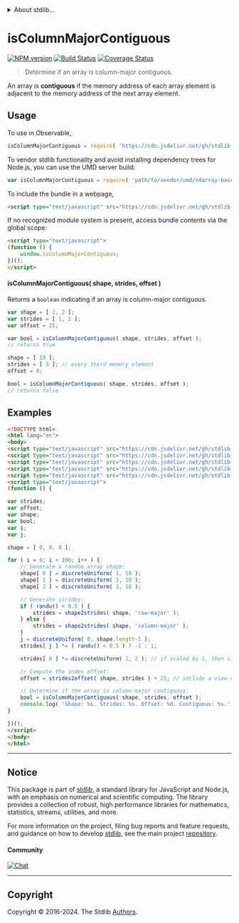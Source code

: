 <!--

@license Apache-2.0

Copyright (c) 2018 The Stdlib Authors.

Licensed under the Apache License, Version 2.0 (the "License");
you may not use this file except in compliance with the License.
You may obtain a copy of the License at

   http://www.apache.org/licenses/LICENSE-2.0

Unless required by applicable law or agreed to in writing, software
distributed under the License is distributed on an "AS IS" BASIS,
WITHOUT WARRANTIES OR CONDITIONS OF ANY KIND, either express or implied.
See the License for the specific language governing permissions and
limitations under the License.

-->


<details>
  <summary>
    About stdlib...
  </summary>
  <p>We believe in a future in which the web is a preferred environment for numerical computation. To help realize this future, we've built stdlib. stdlib is a standard library, with an emphasis on numerical and scientific computation, written in JavaScript (and C) for execution in browsers and in Node.js.</p>
  <p>The library is fully decomposable, being architected in such a way that you can swap out and mix and match APIs and functionality to cater to your exact preferences and use cases.</p>
  <p>When you use stdlib, you can be absolutely certain that you are using the most thorough, rigorous, well-written, studied, documented, tested, measured, and high-quality code out there.</p>
  <p>To join us in bringing numerical computing to the web, get started by checking us out on <a href="https://github.com/stdlib-js/stdlib">GitHub</a>, and please consider <a href="https://opencollective.com/stdlib">financially supporting stdlib</a>. We greatly appreciate your continued support!</p>
</details>

# isColumnMajorContiguous

[![NPM version][npm-image]][npm-url] [![Build Status][test-image]][test-url] [![Coverage Status][coverage-image]][coverage-url] <!-- [![dependencies][dependencies-image]][dependencies-url] -->

> Determine if an array is column-major contiguous.

<!-- Section to include introductory text. Make sure to keep an empty line after the intro `section` element and another before the `/section` close. -->

<section class="intro">

An array is **contiguous** if the memory address of each array element is adjacent to the memory address of the next array element.

</section>

<!-- /.intro -->

<!-- Package usage documentation. -->



<section class="usage">

## Usage

To use in Observable,

```javascript
isColumnMajorContiguous = require( 'https://cdn.jsdelivr.net/gh/stdlib-js/ndarray-base-assert-is-column-major-contiguous@umd/browser.js' )
```

To vendor stdlib functionality and avoid installing dependency trees for Node.js, you can use the UMD server build:

```javascript
var isColumnMajorContiguous = require( 'path/to/vendor/umd/ndarray-base-assert-is-column-major-contiguous/index.js' )
```

To include the bundle in a webpage,

```html
<script type="text/javascript" src="https://cdn.jsdelivr.net/gh/stdlib-js/ndarray-base-assert-is-column-major-contiguous@umd/browser.js"></script>
```

If no recognized module system is present, access bundle contents via the global scope:

```html
<script type="text/javascript">
(function () {
    window.isColumnMajorContiguous;
})();
</script>
```

#### isColumnMajorContiguous( shape, strides, offset )

Returns a `boolean` indicating if an array is column-major contiguous.

```javascript
var shape = [ 2, 2 ];
var strides = [ 1, 2 ];
var offset = 25;

var bool = isColumnMajorContiguous( shape, strides, offset );
// returns true

shape = [ 10 ];
strides = [ 3 ]; // every third memory element
offset = 0;

bool = isColumnMajorContiguous( shape, strides, offset );
// returns false
```

</section>

<!-- /.usage -->

<!-- Package usage notes. Make sure to keep an empty line after the `section` element and another before the `/section` close. -->

<section class="notes">

</section>

<!-- /.notes -->

<!-- Package usage examples. -->

<section class="examples">

## Examples

<!-- eslint no-undef: "error" -->

```html
<!DOCTYPE html>
<html lang="en">
<body>
<script type="text/javascript" src="https://cdn.jsdelivr.net/gh/stdlib-js/random-base-discrete-uniform@umd/browser.js"></script>
<script type="text/javascript" src="https://cdn.jsdelivr.net/gh/stdlib-js/ndarray-base-shape2strides@umd/browser.js"></script>
<script type="text/javascript" src="https://cdn.jsdelivr.net/gh/stdlib-js/ndarray-base-strides2offset@umd/browser.js"></script>
<script type="text/javascript" src="https://cdn.jsdelivr.net/gh/stdlib-js/random-base-randu@umd/browser.js"></script>
<script type="text/javascript" src="https://cdn.jsdelivr.net/gh/stdlib-js/ndarray-base-assert-is-column-major-contiguous@umd/browser.js"></script>
<script type="text/javascript">
(function () {

var strides;
var offset;
var shape;
var bool;
var i;
var j;

shape = [ 0, 0, 0 ];

for ( i = 0; i < 100; i++ ) {
    // Generate a random array shape:
    shape[ 0 ] = discreteUniform( 1, 10 );
    shape[ 1 ] = discreteUniform( 1, 10 );
    shape[ 2 ] = discreteUniform( 1, 10 );

    // Generate strides:
    if ( randu() < 0.5 ) {
        strides = shape2strides( shape, 'row-major' );
    } else {
        strides = shape2strides( shape, 'column-major' );
    }
    j = discreteUniform( 0, shape.length-1 );
    strides[ j ] *= ( randu() < 0.5 ) ? -1 : 1;

    strides[ 0 ] *= discreteUniform( 1, 2 ); // if scaled by 1, then single segment

    // Compute the index offset:
    offset = strides2offset( shape, strides ) + 25; // include a view offset

    // Determine if the array is column-major contiguous:
    bool = isColumnMajorContiguous( shape, strides, offset );
    console.log( 'Shape: %s. Strides: %s. Offset: %d. Contiguous: %s.', shape.join( 'x' ), strides.join( ',' ), offset, bool );
}

})();
</script>
</body>
</html>
```

</section>

<!-- /.examples -->

<!-- Section to include cited references. If references are included, add a horizontal rule *before* the section. Make sure to keep an empty line after the `section` element and another before the `/section` close. -->

<section class="references">

</section>

<!-- /.references -->

<!-- Section for related `stdlib` packages. Do not manually edit this section, as it is automatically populated. -->

<section class="related">

</section>

<!-- /.related -->

<!-- Section for all links. Make sure to keep an empty line after the `section` element and another before the `/section` close. -->


<section class="main-repo" >

* * *

## Notice

This package is part of [stdlib][stdlib], a standard library for JavaScript and Node.js, with an emphasis on numerical and scientific computing. The library provides a collection of robust, high performance libraries for mathematics, statistics, streams, utilities, and more.

For more information on the project, filing bug reports and feature requests, and guidance on how to develop [stdlib][stdlib], see the main project [repository][stdlib].

#### Community

[![Chat][chat-image]][chat-url]

---

## Copyright

Copyright &copy; 2016-2024. The Stdlib [Authors][stdlib-authors].

</section>

<!-- /.stdlib -->

<!-- Section for all links. Make sure to keep an empty line after the `section` element and another before the `/section` close. -->

<section class="links">

[npm-image]: http://img.shields.io/npm/v/@stdlib/ndarray-base-assert-is-column-major-contiguous.svg
[npm-url]: https://npmjs.org/package/@stdlib/ndarray-base-assert-is-column-major-contiguous

[test-image]: https://github.com/stdlib-js/ndarray-base-assert-is-column-major-contiguous/actions/workflows/test.yml/badge.svg?branch=main
[test-url]: https://github.com/stdlib-js/ndarray-base-assert-is-column-major-contiguous/actions/workflows/test.yml?query=branch:main

[coverage-image]: https://img.shields.io/codecov/c/github/stdlib-js/ndarray-base-assert-is-column-major-contiguous/main.svg
[coverage-url]: https://codecov.io/github/stdlib-js/ndarray-base-assert-is-column-major-contiguous?branch=main

<!--

[dependencies-image]: https://img.shields.io/david/stdlib-js/ndarray-base-assert-is-column-major-contiguous.svg
[dependencies-url]: https://david-dm.org/stdlib-js/ndarray-base-assert-is-column-major-contiguous/main

-->

[chat-image]: https://img.shields.io/gitter/room/stdlib-js/stdlib.svg
[chat-url]: https://app.gitter.im/#/room/#stdlib-js_stdlib:gitter.im

[stdlib]: https://github.com/stdlib-js/stdlib

[stdlib-authors]: https://github.com/stdlib-js/stdlib/graphs/contributors

[umd]: https://github.com/umdjs/umd
[es-module]: https://developer.mozilla.org/en-US/docs/Web/JavaScript/Guide/Modules

[deno-url]: https://github.com/stdlib-js/ndarray-base-assert-is-column-major-contiguous/tree/deno
[deno-readme]: https://github.com/stdlib-js/ndarray-base-assert-is-column-major-contiguous/blob/deno/README.md
[umd-url]: https://github.com/stdlib-js/ndarray-base-assert-is-column-major-contiguous/tree/umd
[umd-readme]: https://github.com/stdlib-js/ndarray-base-assert-is-column-major-contiguous/blob/umd/README.md
[esm-url]: https://github.com/stdlib-js/ndarray-base-assert-is-column-major-contiguous/tree/esm
[esm-readme]: https://github.com/stdlib-js/ndarray-base-assert-is-column-major-contiguous/blob/esm/README.md
[branches-url]: https://github.com/stdlib-js/ndarray-base-assert-is-column-major-contiguous/blob/main/branches.md

</section>

<!-- /.links -->
